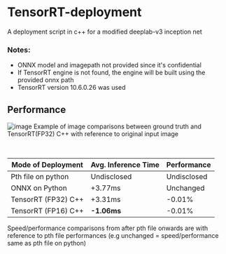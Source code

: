 # TensorRT-deployment
A deployment script in c++ for a modified deeplab-v3 inception net

### Notes:
- ONNX model and imagepath not provided since it's confidential
- If TensorRT engine is not found, the engine will be built using the provided onnx path
- TensorRT version 10.6.0.26 was used


## Performance
![image](https://github.com/user-attachments/assets/6157d188-0d8e-4df5-af8b-59f7f07d774c)
Example of image comparisons between ground truth and TensorRT(FP32) C++ with reference to original input image

<br/>

| Mode of Deployment  | Avg. Inference Time | Performance |
| ------------- | ------------- | ------------- |
| Pth file on python  | Undisclosed  | Undisclosed |
| ONNX on Python  | +3.77ms  | Unchanged |
| TensorRT (FP32) C++  | +3.31ms  | -0.01% |
| TensorRT (FP16) C++  | **-1.06ms**  | -0.01% |

Speed/performance comparisons from after pth file onwards are with reference to pth file performances (e.g unchanged = speed/performance same as pth file on python)
